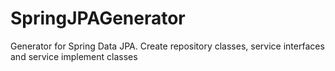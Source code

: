 # SpringJPAGenerator
Generator for Spring Data JPA. Create repository classes, service interfaces and service implement classes
